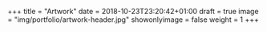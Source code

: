 +++
title = "Artwork"
date = 2018-10-23T23:20:42+01:00
draft = true
image = "img/portfolio/artwork-header.jpg"
showonlyimage = false
weight = 1
+++
